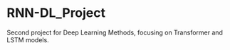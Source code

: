 # RNN-DL_Project
Second project for Deep Learning Methods, focusing on Transformer and LSTM models.
